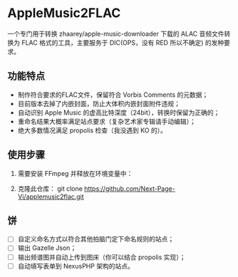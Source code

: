 # AppleMusic2FLAC

一个专门用于转换 zhaarey/apple-music-downloader 下载的 ALAC 音频文件转换为 FLAC 格式的工具，主要服务于 DIC(OPS，没有 RED 所以不确定) 的发种要求。

## 功能特点

- 制作符合要求的FLAC文件，保留符合 Vorbis Comments 的元数据；
- 目前版本去掉了内嵌封面，防止大体积内嵌封面附件违规；
- 自动识别 Apple Music 的虚高比特深度（24bit），转换时保留为正确的；
- 重命名结果大概率满足站点要求（复杂艺术家专辑请手动编辑）；
- 绝大多数情况满足 propolis 检查（我没遇到 KO 的）。

## 使用步骤

1. 需要安装 FFmpeg 并释放在环境变量中：

2. 克隆此仓库：
   git clone https://github.com/Next-Page-Vi/applemusic2flac.git
   
## 饼

- [ ] 自定义命名方式以符合其他拍脑门定下命名规则的站点；
- [ ] 输出 Gazelle Json；
- [ ] 输出频谱图并自动上传到图床（你可以结合 propolis 实现）；
- [ ] 自动填写表单到 NexusPHP 架构的站点。